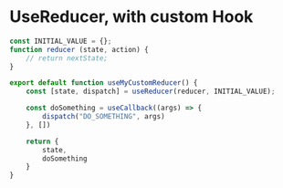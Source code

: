<!-- .slide: class=""with-code““ -->

# UseReducer, with custom Hook

```javascript
const INITIAL_VALUE = {};
function reducer (state, action) {
    // return nextState;
}

export default function useMyCustomReducer() {
    const [state, dispatch] = useReducer(reducer, INITIAL_VALUE);

    const doSomething = useCallback((args) => {
        dispatch("DO_SOMETHING", args)
    }, [])

    return {
        state,
        doSomething
    }
}
```